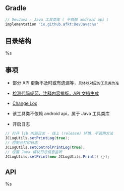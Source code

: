 
## Gradle

```gradle
// DevJava - Java 工具类库 ( 不依赖 android api )
implementation 'io.github.afkt:DevJava:%s'
```

## 目录结构

%s

## 事项

- 部分 API 更新不及时或有遗漏等，`具体以对应的工具类为准`

- [检测代码规范、注释内容排版，API 文档生成](https://github.com/afkT/JavaDoc)

- [Change Log](https://github.com/afkT/DevUtils/blob/master/lib/DevJava/CHANGELOG.md)

- 该工具类不依赖 android api，属于 Java 工具类库

- 开启日志
```java
// 打开 lib 内部日志 - 线上 (release) 环境，不调用方法
JCLogUtils.setPrintLog(true);
// 控制台打印日志
JCLogUtils.setControlPrintLog(true);
// 设置 Java 模块日志信息监听
JCLogUtils.setPrint(new JCLogUtils.Print() {});
```

## API

%s